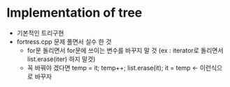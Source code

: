# Implementation of tree

* 기본적인 트리구현
* fortress.cpp 문제 풀면서 실수 한 것
  * for문 돌리면서 for문에 쓰이는 변수를 바꾸지 말 것 (ex : iterator로 돌리면서 list.erase(iter) 하지 말것)
  * 꼭 바꿔야 겠다면 temp = it; temp++; list.erase(it); it = temp <- 이런식으로 바꾸자
